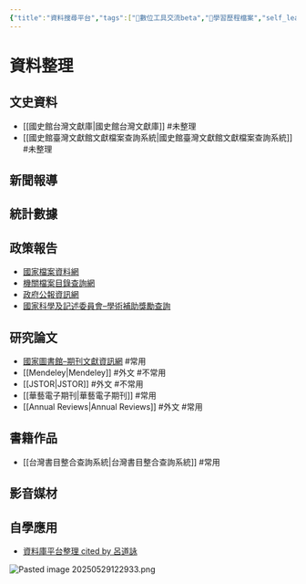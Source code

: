 ```yaml
---
{"title":"資料搜尋平台","tags":["📝數位工具交流beta","🎯學習歷程檔案","self_learing"],"dg-publish":true,"mindmap-plugin":"basic","permalink":"/交流/06-2025-One Piece/（整理中）常用資料庫整理/","dgPassFrontmatter":true,"created":"2025-05-27T00:05:10.000+08:00","updated":"2025-05-29T12:29:35.263+08:00"}
---
```


# 資料整理

## 文史資料
 - [[國史館台灣文獻庫\|國史館台灣文獻庫]] #未整理
 - [[國史館臺灣文獻館文獻檔案查詢系統\|國史館臺灣文獻館文獻檔案查詢系統]] #未整理


## 新聞報導

## 統計數據

## 政策報告
- [國家檔案資料網](https://aa.archives.gov.tw/home/publish?cnid=109777)
- [機關檔案目錄查詢網](https://near.archives.gov.tw/home)
- [政府公報資訊網](https://gaz.ncl.edu.tw/index.jsp)
- [國家科學及記述委員會–學術補助獎勵查詢](https://wsts.nstc.gov.tw/STSWeb/Award/AwardMultiQuery.aspx) 

## 研究論文

- [國家圖書館–期刊文獻資訊網](https://tpl.ncl.edu.tw/NclService/JournalContent?q%5B0%5D.i=%E8%BE%B2%E6%9D%91%E5%86%8D%E7%94%9F&q%5B0%5D.f=*&q%5B1%5D.o=0&q%5B1%5D.i=&q%5B1%5D.f=*&lang=&pys=&pms=&pye=&pme=) #常用
- [[Mendeley\|Mendeley]] #外文 #不常用
- [[JSTOR\|JSTOR]]  #外文 #不常用
- [[華藝電子期刊\|華藝電子期刊]] #常用 
- [[Annual Reviews\|Annual Reviews]] #外文 #常用
## 書籍作品

- [[台灣書目整合查詢系統\|台灣書目整合查詢系統]] #常用

## 影音媒材

## 自學應用


 - [資料庫平台整理 cited by 呂道詠](https://www.notion.so/112cba3fd06144febf4aa09f32e51f56)



![Pasted image 20250529122933.png](/img/user/%E4%BA%A4%E6%B5%81/06-2025-One%20Piece/Pasted%20image%2020250529122933.png)